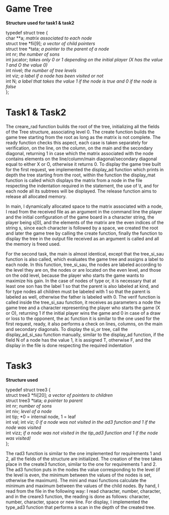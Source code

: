 # Game Tree

**Structure used for task1 & task2**


typedef struct tree {\
	char **a; *matrix associated to each node*\
	struct tree *fii[9]; *a vector of child pointers*\
	struct tree *tata; *a pointer to the parent of a node*\
	int nr;  *the number of sons*\
  int jucator; *takes only 0 or 1 depending on the initial player (X has the value 1 and O the value 0)*\
	int nivel; *the number of tree levels*\
  int viz; *a label if a node has been visited or not*\
  int N; *a label that takes the value 1 if the node is true and 0 if the node is false*\
};

# **Task1 & Task2**

The creare_rad function builds the root of the tree, initializing all the fields of the Tree structure, associating level 0. The create function builds the game tree starting from the root as long as the matrix is ​​not complete. The ready function checks this aspect, each case is taken separately for verification, on the line, on the column, on the main and the secondary diagonal, returning 1 in case which the matrix associated with the node contains elements on the line/column/main diagonal/secondary diagonal equal to either X or O, otherwise it returns 0. To display the game tree built for the first request, we implemented the display_ad function which prints in depth the tree starting from the root, within the function the display_mat function is called which displays the matrix from a node in the file respecting the indentation required in the statement, the use of \t, and for each node all its subtrees will be displayed. The release function aims to release all allocated memory.

In main, I dynamically allocated space to the matrix associated with a node, I read from the received file as an argument in the command line the player and the initial configuration of the game board in a character string, the player being s[0], and the elements of the matrix are the even indices of the string s, since each character is followed by a space, we created the root and later the game tree by calling the create function, finally the function to display the tree in the output file received as an argument is called and all the memory is freed used.

For the second task, the main is almost identical, except that the tree_si_sau function is also called, which evaluates the game tree and assigns a label to each node. In this function, tree_si_sau, the nodes are labeled according to the level they are on, the nodes or are located on the even level, and those on the odd level, because the player who starts the game wants to maximize his gain. In the case of nodes of type or, it is necessary that at least one son has the label 1 so that the parent is also labeled at kind, and for type nodes all children must be labeled with 1 so that the parent is labeled as well, otherwise the father is labeled with 0. The verif function is called inside the tree_si_sau function, it receives as parameters a node the game tree and a character representing the player who starts the game (X or O), returning 1 if the initial player wins the game and 0 in case of a draw or loss to the opponent, the ac function it is similar to the one used for the first request, ready, it also performs a check on lines, columns, on the main and secondary diagonals. To display the si_or tree, call the display_ad_si_sau function manually, similar to the display_ad function, if the field N of a node has the value 1, it is assigned T, otherwise F, and the display in the file is done respecting the required indentation

# Task3

**Structure used**

typedef struct tree3 {\
    struct tree3 *fii[20]; *a vector of pointers to children*\
    struct tree3 *tata; *a pointer to parent*\
    int nr; *number of sons*\
    int niv; *level of a node*\
    int tip; *0 = internal node, 1 = leaf\
    int val; 
    int viz; *0 if a node was not visited in the ad3 function and 1 if the node was visited*\
    int vizz; *if a node was not visited in the tip_ad3 function and 1 if the node was visited*/\
};

The rad3 function is similar to the one implemented for requirements 1 and 2, all the fields of the structure are initialized. The creation of the tree takes place in the create3 function, similar to the one for requirements 1 and 2. The ad3 function puts in the nodes the value corresponding to the level (if the level is even, the minimum between the values ​​of the nodes is set, otherwise the maximum). The mini and maxi functions calculate the minimum and maximum between the values ​​of the child nodes. By hand, I read from the file in the following way: I read character, number, character, and in the creare3 function, the reading is done as follows: character, number, character, space or new line. For display, I implemented the type_ad3 function that performs a scan in the depth of the created tree.
